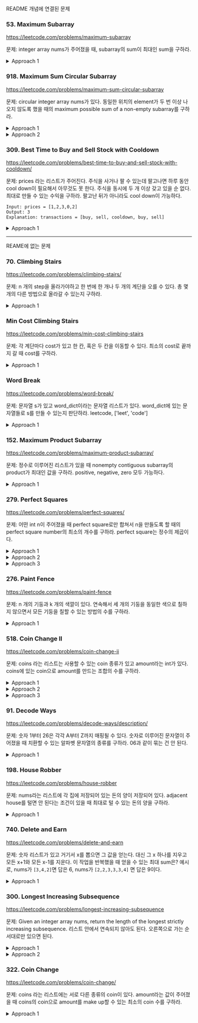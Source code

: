 README 개념에 연결된 문제

### 53. Maximum Subarray

https://leetcode.com/problems/maximum-subarray

문제: integer array nums가 주어졌을 때, subarray의 sum이 최대인 sum을 구하라.


<details><summary>Approach 1</summary>

가장 기본적인 Kadane's algorithm이다.

```py
def maxSubArray(self, nums: List[int]) -> int:
    best, buffer = -math.inf, 0

    for num in nums:
        buffer = max(buffer+num, num)
        best = max(best, buffer)
    return best
```

</details>





### 918. Maximum Sum Circular Subarray


https://leetcode.com/problems/maximum-sum-circular-subarray

문제: circular integer array nums가 있다. 동일한 위치의 element가 두 번 이상 나오지 않도록 했을 때의 maximum possible sum of a non-empty subarray를 구하라. 

<details><summary>Approach 1</summary>

두 가지 case로 나눌 수가 있다. 아래 둘 중 큰 값이 답이다.
- array 안에 포함되는 subarray 중 답이 있는 경우
- for i > j, nums[i:] 와 nums[:j+1] 을 연결한 array 중 답이 있는 경우 

두 번째는 또 여러 방식으로 풀 수 있다.    
- `total sum - subarray의 합이 최소인 값`을 구하면 두 번째 case 중 가장 큰 sum을 구할 수 있다. subarray가 전체 array가 되어 버리면 empty array가 되므로 안 된다.
- right_max[i]를 nums[i:] 중 subarray의 sum이 가장 큰 값이라고 하자. `best = max(best, prefix_sum[i] + right_max[i+1]) for i in range(n-1)`가 된다.




```py
class Solution:
    def maxSubarraySumCircular(self, nums: List[int]) -> int:
        n = len(nums)
        total_sum = 0
        max_best, min_best = -math.inf, math.inf
        max_buffer = 0
        min_buffer_left, min_buffer_right = 0, 0  # 각각 양 끝 중 하나가 포함되지 않은 subarray이다. 전체 array가 되면 답이 empty array가 되기 때문이다.

        # Kadane's algorithm으로 각각의 max or min을 구한다.
        for i, num in enumerate(nums):
            total_sum += num
            max_buffer = max(max_buffer+num, num)
            max_best = max(max_best, max_buffer)
            if i != n-1:
                min_buffer_left = min(min_buffer_left+num, num)
                min_best = min(min_best, min_buffer_left)
            if i != 0:
                min_buffer_right = min(min_buffer_right+num, num)
                min_best = min(min_best, min_buffer_right)
        
        return max(max_best, total_sum - min_best)
```

O(N) time, O(1) space


```python
class Solution:
    def maxSubarraySumCircular(self, nums: List[int]) -> int:
        n = len(nums)
        
        # Kadane's Algorithm for a single array answer
        single_answer = -math.inf
        cur = 0
        for num in nums:
            cur = max(num, cur+num)
            single_answer = max(single_answer, cur)
        
        # Circular array answer
        right_max = [-math.inf] * n  # right_max[i]: i가 left end인 subarray 중 최대의 sum
        right_max[n-1] = nums[n-1]
        postfix = nums[n-1]
        for i in range(n-2, -1, -1):
            num = nums[i]
            postfix += num
            right_max[i] = max(right_max[i+1], postfix)  # todo: 이 부분 좀 더 보자
        
        prefix = 0
        circular_answer = -math.inf
        for i in range(n-1):
            num = nums[i]
            prefix += num
            circular_answer = max(circular_answer, prefix + right_max[i+1])
        
        return max(single_answer, circular_answer)
```

O(N) time, O(N) space


</details>




<details><summary>Approach 2</summary>

잘 생각해보면 두 번째 풀이의 코드를 좀 더 간단히 할 수 있다.


- 만약 minSum이 arraySum과 같다면? 전체 array가 min sum subarray라면 그걸 뺀 subarray는 invalid하다.
- 근데 arraySum == minSum 이라면 arraySum - minSum은 0이 된다. 
  - `arraySum == minSum == 양수`라면, array에 최소 하나의 양수가 있다는 건데 array에 그 양수 하나 밖에 없어야한다. 
  array에 음수가 있다면 그 음수만 골라도 min sum이 음수가 되기 때문에 min sum이 양수가 될 수가 없다. 
  array에 다른 양수가 있다면 덜 합치는 게 minSum이 돼야한다. 양수가 하나만 있다면 그건 normal answer에서 다뤄지니까 linked answer는 무시할 수 있다. 
  - `arraySum == minSum == 음수`라면, minSum이 동일하려면 그 array에는 양수가 없어야한다. 
  양수가 있다면 minSum은 그 양수를 포함하지 않을테고 그러면 arraySum != minSum이 되기 때문이다. 
  다 음수라면 그 값은 normal answer보다 클 수가 없다. normal answer은 그 중에서 가장 작은 값 하나만 골랐을 것이기 때문이다. normal answer이 음수가 되고 linked answer이 0이 되기 때문에 단순히 max(normal answer, linked answer) 하면 안 된다. 따라서 이 case에 대한 예외 처리를 해줘야한다.


```py
class Solution:
    def maxSubarraySumCircular(self, nums: List[int]) -> int:
        max_sum = -math.inf
        min_sum = math.inf

        total_sum = 0
        max_cur = min_cur = 0
        for num in nums:
            max_cur = max(max_cur + num, num)
            min_cur = min(min_cur + num, num)
            total_sum += num

            max_sum = max(max_sum, max_cur)
            min_sum = min(min_sum, min_cur)
        
        if min_sum == total_sum:
            return max_sum
        return max(max_sum, total_sum - min_sum)
```

</details>









### 309. Best Time to Buy and Sell Stock with Cooldown

https://leetcode.com/problems/best-time-to-buy-and-sell-stock-with-cooldown/

문제: prices 라는 리스트가 주어진다. 주식을 사거나 팔 수 있는데 팔고나면 하루 동안 cool down이 필요해서 아무것도 못 한다. 주식을 동시에 두 개 이상 갖고 있을 순 없다. 최대로 만들 수 있는 수익을 구하라. 팔고난 뒤가 아니라도 cool down이 가능하다.

```
Input: prices = [1,2,3,0,2]
Output: 3
Explanation: transactions = [buy, sell, cooldown, buy, sell]
```

<details><summary>Approach 1</summary>

state가 복잡할 때는 각각을 나누고 서로의 상관관계를 구하라.
결국에는 얼마나 복잡하든 특정 상태의 i 시점에 대해 과거와의 점화식을 구하는 문제인 것이다.

There can exist three states:   
- Not having any stock   
- Having a stock   
- Just after selling a stock   

`no_stock` can be turned into: `no_stock` or `have_stock`   
`have_stock` can be turned into: `have_stock` or `after_sell`   
`after_sell` can be turned into: `no_stock`   

```
s[i]: Maximum profit for the state at the time i. When buying a stock, the profit is decreased by the amount of the price
no_stock[i] = max(no_stock[i-1], after_sell[i-1])
have_stock[i] = max(have_stock[i-1], no_stock[i-1] - prices[i])
after_sell[i] = have_stock[i-1] + prices[i]
```



```py
    def maxProfit(self, prices: List[int]) -> int:
        n = len(prices)
        no_stock = [0] * n  # index i의 값: i 시점에 해당 state일 때 가질 수 있는 최대의 수익
        have_stock = [0] * n
        after_sell = [0] * n

        have_stock[0] = -prices[0]  # time 0 때 have_stock 상태이려면 prices[0]을 구매한 상태여야한다.

        for i in range(1, n):
            no_stock[i] = max(no_stock[i-1], after_sell[i-1])
            have_stock[i] = max(have_stock[i-1], no_stock[i-1] - prices[i])
            after_sell[i] = have_stock[i-1] + prices[i]
        
        return max(no_stock[n-1], max(have_stock[n-1], after_sell[n-1]))
```

</details>














---

REAME에 없는 문제


### 70. Climbing Stairs

https://leetcode.com/problems/climbing-stairs/

문제: n 개의 step을 올라가야하고 한 번에 한 개나 두 개의 계단을 오를 수 있다. 총 몇 개의 다른 방법으로 올라갈 수 있는지 구하라.

<details><summary>Approach 1</summary>

dp(i)를 i개 올라가는 distinct way의 수라고 하자.   
그러면 dp(i) = dp(i-2) + dp(i-1)이 된다.   
어떤 계단에 가기 위해서는 한 계단 아래에서 한 계단 올라오든가 두 계단 아래에서 두 계단 올라와야 하기 때문이다.   

</details>





### Min Cost Climbing Stairs
https://leetcode.com/problems/min-cost-climbing-stairs

문제: 각 계단마다 cost가 있고 한 칸, 혹은 두 칸을 이동할 수 있다. 최소의 cost로 끝까지 갈 때 cost를 구하라.

<details><summary>Approach 1</summary>

일반식을 여러 종류로 둘 수 있다.   

```
dp(i): i-th step을 밟기까지의 최소 cost
dp(i+2) = min(dp(i) + cost[i+2], dp(i+1) + cost[i+2])
답: min(dp(n-1), dp(n-2))
```



```py
def minCostClimbingStairs(self, cost: List[int]) -> int:
    n = len(cost)
    memo = [0] * n
    memo[0], memo[1] = cost[0], cost[1]

    for i in range(2, n):
        memo[i] = min(memo[i-1], memo[i-2]) + cost[i]
    
    return min(memo[n-1], memo[n-2])
```

dp(i)를 i-th step의 위치까지 올라갈 수 있는 상태가 되는 데까지 들어가는 최소 cost라고 하면 `dp(i) = min(dp(i-2)+cost[i-2], dp(i-1)+cost[i-1])` 가 되고 답은 `dp(n)`이 된다.    
이게 더 깔끔한 거 같기도 하고.   

복잡도는 O(N) / O(N) 일 것이다.

</details>







### Word Break
https://leetcode.com/problems/word-break/

문제: 문자열 s가 있고 word_dict이라는 문자열 리스트가 있다. word_dict에 있는 문자열들로 s를 만들 수 있는지 판단하라. leetcode, ['leet', 'code']

<details><summary>Approach 1</summary>

적당히 잘 쪼개는 게 중요하다.

- dp(i): index i 까지의 substring이 word_dict 로 구성이 가능하면 True, 아니면 False    
- dp(i) is True when: `s[0:i+1] in word_dict` or `s[j:i+1] in word_dict and dp(j-1) for any j in range(1, i)`   


```py
def wordBreak(self, s: str, wordDict: List[str]) -> bool:
    wd_set = set()
    for wd in wordDict:
        wd_set.add(wd)
    
    n = len(s)
    memo = [False] * (n+1)  # For memo[-1] = False
    memo[-1] = True

    for i in range(n):
        for j in range(0, i+1):
            if memo[j-1] and s[j:i+1] in wd_set:
                memo[i] = True
                break
    return memo[n-1]
```

O(N^2) /  O(N)

</details>









### 152. Maximum Product Subarray

https://leetcode.com/problems/maximum-product-subarray/

문제: 정수로 이루어진 리스트가 있을 때 nonempty contiguous subarray의 product가 최대인 값을 구하라. positive, negative, zero 모두 가능하다.

<details><summary>Approach 1</summary>

왼쪽에서 오른쪽으로 포인터를 이동시키면서 그 포인터가 끝이라고 했을 때, 시작은 그 포인터의 왼쪽 중 어딘가가 될 수 있다. 이렇게 포인터를 one pass로 이동시키면 모든 contiguous subarray에 대해 확인할 수 있다.    
그 포인터 i가 오른쪽 끝일 때 가능한 contiguous subarray들 중 max와 min 값을 저장한다.   

nums[i]가 양수일지 음수일지 모르기 때문에 이전까지의 min, max 둘 다 신경을 써야한다.    
bottom up으로 하는 게 효율적이다.

```
max_dp(i): i index가 오른쪽 끝인 subarray 중 product max
min_dp(i): i index가 오른쪽 끝인 subarray 중 product min
max_dp(i) = max(max_dp(i-1) * num, min_dp(i-1) * num, num)
min_dp(i) = min(min_dp(i-1) * num, min_dp(i-1) * num, num)
```


```py
    def maxProduct(self, nums: List[int]) -> int:
        n = len(nums)
        max_dp = [0] * n
        min_dp = [0] * n

        for i, num in enumerate(nums):
            if i == 0:
                max_dp[i] = num
                min_dp[i] = num
                continue
            max_dp[i] = max(max(max_dp[i-1] * num, min_dp[i-1] * num), num)
            min_dp[i] = min(min(max_dp[i-1] * num, min_dp[i-1] * num), num)
        
        return max(max_dp)
```

어차피 직전 값만 사용하니까 list 대신 prev_max, prev_min를 사용할 수도 있다.   
근데 이 때는 prev_max를 업데이트할 때 new_max 라는 값을 만들어서 업데이트해준 뒤 마지막에 바꿔야한다.   
prev_max = ...
prev_min = ...
이런 식으로 하면 prev_min 계산할 때 업데이트 된 prev_max, 즉 new_max를 사용해서 업데이트를 할 위험이 있다.

</details>










### 279. Perfect Squares

https://leetcode.com/problems/perfect-squares/

문제: 어떤 int n이 주어졌을 때 perfect square로만 합쳐서 n을 만들도록 할 때의 perfect square number의 최소의 개수를 구하라. perfect square는 정수의 제곱이다.


<details><summary>Approach 1</summary>

dp(i)를 최소 개수라고 할 때, 아래 두 가지로 정의해볼 수 있다.


- `dp(i) = min(dp(j) + dp(i-j)) where 1 <= j < i/2, or 1 if i is a perfect square`
- `dp(i) = min(dp(i-k)+1) for k in perfect square numbers below i` 뭐가 더 효율적일까. 둘 다 dp(i) 계산하는 데 N의 시간이 필요할 거 같은데.

a + b = c라고 할 때 a를 이루는 최소 수가 dp(a)이고 b를 이루는 최소 개수가 dp(b)니까 dp(c) = dp(a) + dp(b)가 된다.   

```py
    def numSquares(self, n: int) -> int:
        dp = [float(inf)] * (n+1)

        def helper(num):
            if dp[num] is not float(inf):
                return dp[num]
            if sqrt(num) == int(sqrt(num)):
                dp[num] = 1
                return dp[num]
            """
            # approach 1
            for i in range(1, num//2 + 1):
                dp[num] = min(dp[num], helper(num-i) + helper(i))
            """
            # approach 2
            for i in range(1, num):
                if sqrt(i) == int(sqrt(i)):
                    dp[num] = min(dp[num], 1 + helper(num-i))
            return dp[num]

        res = helper(n)
        return res
```

둘 다 TLE가 난다. 파이썬의 한계인 것 같다.   
이것도 밑에 BFS 처럼 처음에 전체 square numbers 들을 구해놓고 이후에 이 list에서 알맞은 조건만 뽑아서 사용하는 걸로 하면 좀 더 빨라질 것 같긴 하다.

</details>


<details><summary>Approach 2</summary>

BFS 로 풀 수 있다. 이걸 Greedy라고 보기도 하는 것 같다.

root가 target이라고 할 때 tree 구조로 내려오는 걸 생각해본다. 각 child node로 내려올 때마다 square만큼 빼고 남은 값이 된다. 즉, tree의 한 level을 내려올 때마다 square 하나를 사용한 것이다.   
각 node에서 사용할 수 있는 square가 여러 종류가 있다. 각각에 대해 child node를 만들면서 내려오다가 child node의 값이 square 중 하나라면 그 때의 level의 답이 된다.    

- n 이하의 제곱수들을 구해서 저장한다. n을 구성하는 square 후보들이다.
- BFS의 한 level을 리스트로 정의 한다.
- 처음에는 root부터 시작이니까 [n] 가 초깃값이다.
- 현재 level의 tree node마다 돌면서 제곱수라면 그때의 level을 반환한다. root에서 그 tree node까지의 edge 수는 level이고, level 만큼 square를 사용한 것이다.
- 제곱수가 아니라면 다음 child node로 현재 보는 값에서 제곱수를 뺀 값을 넣어준다.
- 그 level의 작업이 끝나면 다음 level에 대해 작업해준다.

```py
    def numSquares(self, n: int) -> int:
        if n < 2:
            return n
        usable_squares = []
        i = 1
        while i*i <= n:
            usable_squares.append(i*i)
            i += 1
        cnt = 0
        targets = {n}
        while targets:
            cnt += 1
            next_targets = set()
            for target in targets:
                for square in usable_squares:
                    if target == square:
                        return cnt
                    if square > target:  # 처음에는 x 값이 usable_squares 최솟값인 1보다 클 것이다. 그러다가 x가 y보다 작아진다면 이후 y보다도 다 작을 것이므로 더 볼 필요가 없다.
                        break
                    next_targets.add(target - square)
            targets = next_targets

        return cnt
```

</details>


<details><summary>Approach 3</summary>

더 빠른 답   
greedy 방식을 사용할 수도 있다. 근데 아래 방식은 dp 아닌가?   

```
dp(target, k): target을 k개의 square로 만들 수 있으면 True
dp(target, k) = dp(target-num, k-1) for num in square_nums
정답은 dp(target, k)를 만족하는 최소의 k 값이다.
```

`result = dp(n, k) for n in [i, .. n]` 이고 dp(n, k)는 k 개의 perfect square로 n을 만들 수 있으면 true를 반환하고 그게 그때의 최적의 답이다.   
`dp(n, k) = dp(n-squarenum, k-1) + 1`      
이걸 증명하는 건 contradiction을 이용할 수 있다. dp(n, i)가 있고 그 뒤에 dp(n, j)가 나왔고 dp(n, j)가 더 작은 수라고 하자. dp(n, j)의 답은 j인데 이는 i보다 작아야한다. 그런데 먼저 수행된 i가 더 작아야하므로 모순이다.   
Time Complexity: O(n^(h/2)) where h is the maximal number of recursion that could happen   

```python
    def numSquares(self, n: int) -> int:
        square_nums = [i**2 for i in range(1, int(sqrt(n))+1)]
        
        @lru_cache(maxsize=None)
        def is_divided(target, k):
            if k == 1:
                return target in square_nums
            for num in square_nums:
                if is_divided(target-num, k-1):
                    return True
            return False
        
        for i in range(1, n+1):
            if is_divided(n, i):
                return i
```

n-ary tree로 생각할 수 있다. 어떤 parent node의 숫자를 기준으로, 그 숫자보다 작은 square number를 뺀 node들을 child node로 갖는다.   

greedy 방식을 n-ary tree로 생각할 때, 각 레벨을 BFS로 탐색하는 것으로 볼 수도 있다.    
레벨이 곧 사용된 perfect square 숫자의 개수이기 때문이다.   

</details>









### 276. Paint Fence

https://leetcode.com/problems/paint-fence

문제: n 개의 기둥과 k 개의 색깔이 있다. 연속해서 세 개의 기둥을 동일한 색으로 칠하지 않으면서 모든 기둥을 칠할 수 있는 방법의 수를 구하라.

<details><summary>Approach 1</summary>

일반식을 생각하기 위해서는 케이스를 잘 쪼개야한다.   
dp(i)를 i 개를 칠하는 방법의 수라고 하자.   
i번째를 칠하는 방법의 수는 "i-1번째와 다른 색으로 칠하는 방법의 수"와 "i-1번째와 같은 색으로 칠하는 방법의 수"의 합이다.   
i-1번째와 다른 색으로 칠하는 방법의 수는, dp(i-1) * k-1이 된다.   
i-1번째와 같은 색으로 칠하는 방법의 수는, i와 i-1이 같기 때문에 i-2는 달라야한다. 따라서 i-2와 i-1을 서로 다른 색으로 칠하는 방법의 수와 같다. 따라서 dp(i-2) * (k-1)이 된다.    
따라서 dp(i) = (k-1) * (dp(i-1) + dp(i-2))이다.   

</details>





### 518. Coin Change II

https://leetcode.com/problems/coin-change-ii

문제: coins 라는 리스트는 사용할 수 있는 coin 종류가 있고 amount라는 int가 있다. coins에 있는 coin으로 amount를 만드는 조합의 수를 구하라.

<details><summary>Approach 1</summary>

dp(i)를 i 금액을 만들기 위한 방법 수라고 하자.    
처음에 `dp(i) = sum of dp(i-coin) for coin in coins` 라고 생각했는데 이렇게 하면 동일한 조합도 순서가 다르면 다른 way로 처리를 한다.    

knapsack problem이라고 한다.   
일반식 구할 때 적절히 나누자.   

내 풀이    
```
dp(i, j): number of combinations to make up i with using coins[:j+1]   
dp(i, j) = `coin[j]를 하나도 안 쓰고 만드는 법` + `coin[j]를 하나라도 쓰고 만드는 법`
- coin[j]를 하나도 안 쓰고 i를 만드는 법은 dp(i, j-1)이 된다.    
- coin[j]를 하나라도 쓰고 만드는 법은 `dp(i-coin[j], j-1) + dp(i-2*coin[j], j-1), ...`이다.   
```

```py
    def change(self, amount: int, coins: List[int]) -> int:
        @lru_cache(maxsize=None)
        def helper(i, j):  # Number of ways to make up i with coins[:j+1]
            if i == 0:
                return 1
            if i < 0 or j < 0:
                return 0
            res = helper(i, j-1)

            cnt = 1  # number of coins[j] uses
            while i - coins[j] * cnt >= 0:
                res += helper(i - coins[j] * cnt, j-1)
                cnt += 1
            return res
        
        return helper(amount, len(coins)-1)
```

accept은 되는데 너무 느리다. amount를 N, len(coins)를 M이라고 할 때 시간은 `O(MxNxN)`? recursion은 `MxN` 번 있고 recursion 안에서 iteration이 N번 있는 거 아닌가.   

</details>

<details><summary>Approach 2</summary>

Solution    
dp(i, j)를 두 개로 나눈다.   


```
dp(i, j): number of combinations to make up i with using coins[:j+1]   
dp(i, j) = `coin[j]를 하나도 안 쓰고 만드는 법` + `coin[j]를 하나라도 쓰고 만드는 법`
- 전자는 dp(i, j-1)이 된다.    
- 후자는 `i-coin[j]` 까지 만들면 거기서 coin[j]만 추가하면 된다. `i-coin[j]`를 만들 땐 coin[j]를 써도 되니까 dp(i-coin[j], j) 이다.    

=> dp(i, j) = dp(i, j-1) + dp(i-coins[j], j)
```


```py
    def change(self, amount: int, coins: List[int]) -> int:
        @lru_cache(maxsize=None)
        def helper(i, j):  # Number of ways to make up i with coins[:j+1]
            if i == 0:
                return 1
            if i < 0 or j < 0:
                return 0
            res = helper(i, j-1) + helper(i-coins[j], j)
            return res
        return helper(amount, len(coins)-1)
```

</details>


<details><summary>Approach 3</summary>

Optimized Solution     

처음에 dp array는 모두 0으로 초기화한다.   
어떤 특정 coin a로 갈 수 있는 위치를 미리 다 체크해놓고 이 coin은 다시 쓰지 않는다.    
위치를 이동할 때 원래 있던 곳에서 a만큼 이동을 할텐데 `dp(i) += dp(i-a)`가 된다.    
기존의 dp(i)는 coin a 없이 만들어진 값이기 때문에 dp(i-a)에서 coin a를 써서 i로 오는 방법은 기존의 dp(i)를 만들었던 값과 중복이 없다는 것이 보장된다.    
이 작업을 모든 coin에 대해 다 해준다.   

```python
def change(self, amount: int, coins: List[int]) -> int:
    dp = [0] * (amount + 1)
    dp[0] = 1
    
    for coin in coins:
        for x in range(coin, amount + 1):
            """
            dp[x - coin]: 지금 dp(x-1) 까지는 답이 구해진 상태이다. climbing stairs 처럼 생각을 하면 된다.
            현재 coin을 더 사용할 수 있다면 dp(x)는 기존의 dp(x)에다가 dp(x-coin)을 더한 게 된다.
            climbing stairs 같은 경우는 permutation이지만 지금은 combination이기 때문에 coin을 순서대로 사용해야한다.
            """
            dp[x] += dp[x - coin]  
    return dp[amount]
```

Time: O(len(coins) * amount), Space: O(amount)

</details>










### 91. Decode Ways

https://leetcode.com/problems/decode-ways/description/

문제: 숫자 1부터 26은 각각 A부터 Z까지 매핑될 수 있다. 숫자로 이루어진 문자열이 주어졌을 때 치환할 수 있는 알파벳 문자열의 종류를 구하라. 06과 같이 묶는 건 안 된다. 

<details><summary>Approach 1</summary>

```
dp(i): s[:i+1] 까지의 substring에 대한 결과
dp(i) = dp(i-1) if s[i] is valid + dp(i-2) if s[i-1:i+1] is valid
```


```python
def numDecodings(self, s: str) -> int:
    n = len(s)
    dp = [0] * (n+1)
    dp[-1] = 1  # 이 값을 1로 해줘야한다. dp[1] += dp[-1] if s[0:2] is valid 할 때 사용된다.

    if 1 <= int(s[0]) <= 9:
        dp[0] = 1

    for i in range(1, n):
        if 1 <= int(s[i]) <= 9:
            dp[i] += dp[i-1]
        if 10 <= int(''.join(s[i-1:i+1])) <= 26:
            dp[i] += dp[i-2]
    
    return dp[n-1]
```

근데 최근 두 개만 쓰니까 constant space로도 할 수 있겠다.

솔루션은 같은 논리인데 코드가 더 간단한다.

```python
def numDecodings(self, s: str) -> int:
    if s[0] == "0":
        return 0

    two_back = 1
    one_back = 1
    for i in range(1, len(s)):
        current = 0
        if s[i] != "0":
            current = one_back
        two_digit = int(s[i - 1: i + 1])
        if two_digit >= 10 and two_digit <= 26:
            current += two_back
        two_back = one_back
        one_back = current
    
    return one_back
```

</details>








### 198. House Robber

https://leetcode.com/problems/house-robber

문제: nums라는 리스트에 각 집에 저장되어 있는 돈의 양이 저장되어 있다. adjacent house를 털면 안 된다는 조건이 있을 때 최대로 털 수 있는 돈의 양을 구하라.

<details><summary>Approach 1</summary>

```
dp(i): nums[i] 까지 범위에서 최대한 얻을 수 있는 돈의 양
dp(i) = max(dp(i-1), dp(i-2) + nums[i])
```

```py
    def rob(self, nums: List[int]) -> int:
        n = len(nums)
        dp = [0] * (n+1)
        dp[0] = nums[0]

        for i in range(1, n):
            dp[i] = max(dp[i-1], nums[i] + dp[i-2])

        return dp[n-1]
```

직전 값들만 저장함으로써 공간 최적화를 할 수 있다.

</details>








### 740. Delete and Earn

https://leetcode.com/problems/delete-and-earn

문제: 숫자 리스트가 있고 거기서 x를 뽑으면 그 값을 얻는다. 대신 그 x 하나를 지우고 모든 x+1와 모든 x-1를 지운다. 이 작업을 반복했을 때 얻을 수 있는 최대 sum은? 
예시로, nums가 `[3,4,2]`면 답은 6, nums가 `[2,2,3,3,3,4]` 면 답은 9이다.

<details><summary>Approach 1</summary>

문제에 대한 이해도를 높여보자.    
어떤 값을 고르게 되면 그 양 옆은 아예 못 쓰게 된다. 그 말인 즉, 골랐던 값이 지워질 일은 없다는 뜻이기도 하다.    
그러면 문제를 house robber 로 재구성할 수 있다. 
1부터 max(nums) 까지의 리스트가 있다고 할 때 연속된 두 값을 고를 순 없다. 그리고 그 리스트에서 i에 해당하는 값은 `i * i 출현횟수` 이다.


```py
    def deleteAndEarn(self, nums: List[int]) -> int:
        targets = [0] * (max(nums) + 1)
        for num in nums:
            targets[num] += num
    
        # dp(i) = max(dp(i-1), dp(i-2) + targets[i])
        one_before, two_before = 0, 0
        for i in range(len(targets)):
            cur = max(one_before, two_before + targets[i])
            one_before, two_before = cur, one_before
        return max(one_before, two_before)

```

</details>







### 300. Longest Increasing Subsequence

https://leetcode.com/problems/longest-increasing-subsequence

문제: Given an integer array nums, return the length of the longest strictly increasing subsequence. 리스트 안에서 연속되지 않아도 된다. 오른쪽으로 가는 순서대로만 있으면 된다. 

<details><summary>Approach 1</summary>

TLE 각오하고 그냥 짰는데 beat 63% 나왔다. 근데 이게 dp solution이었다.   
memo라는 리스트를 만들어서 1로 초기화한다. memo[i]는 nums[:i+1]의 범위에서 nums[i]가 골라졌을 때의 longest increasing subsequence 길이다.   
그러면 왼쪽부터 차례대로 이동하면서 memo[i]를 `(0~i-1의 memo 값 중 최대) + 1`로 업데이트하면서 간다. 이 때, nums[j]가 nums[i]보다 작지 않으면 무시해야한다.   

```
dp(i): right end 가 i일 때의 length of the longest increasing subsequence
dp(i) = max(dp(k)) for k in range(0, i-1) 와 max(dp(k) + 1) for k in range(0, i-1) and nums[k] < nums(i)
```


```py
    def lengthOfLIS(self, nums: List[int]) -> int:
        n = len(nums)
        memo = [1] * n

        for i, num in enumerate(nums):
            tmp = -math.inf
            for j in range(i):
                if nums[j] >= num:
                    continue
                tmp = max(tmp, memo[j])
            memo[i] = max(tmp + 1, memo[i])
        
        return max(memo)
```

O(N^2) / O(N)

</details>


<details><summary>Approach 2</summary>

greedy with binary search   

이 방법은 볼 때마다 새롭다.   
왼쪽부터 차례대로 subsequence를 만든다. 계속 이어가다가 다음 숫자 x가 subsequence의 last element보다 작다면 x를 더 붙일 수 없다.   
그 상황에서 새로운 array를 만들어서 기존 subsequence에서 x보다 작은 부분을 넣고 그 다음에 x를 넣을 수 있다.   
이런 식으로 뒤에 못 붙이는 수가 나올 때마다 array를 새로 만들어가다가 다 끝나면 그 중 가장 긴 array 길이를 반환할 수 있다.

하지만 이 방법은 최적화가 가능하다. 최대한 길게 만들어야하고 길이만 중요하니까 하나의 array를 같이 쓸 수 있다.   
새로운 x가 나왔는데 array 뒤에 못 붙인다면 x를 array에서 맞는 자리로 넣어준다.   
array는 sorted 상태이기 때문에 binary search를 사용할 수 있다.   
이렇게 하나의 array를 업데이트한 뒤 마지막에는 그 array의 길이를 반환하면 된다.    

```py
    def lengthOfLIS(self, nums: List[int]) -> int:
        n = len(nums)
        res = [nums[0]]
        for i in range(1, n):
            num = nums[i]
            if num > res[-1]:
                res.append(num)
                continue
            target_idx = bisect_left(res, num)
            res[target_idx] = num
        return len(res)
            
```

O(N logN) / O(1)    
기존 list를 업데이트하면 O(1)도 가능하다.   

근데 bisect_right하면 왜 실패하는지 모르겠다.

</details>









### 322. Coin Change

https://leetcode.com/problems/coin-change/

문제: coins 라는 리스트에는 서로 다른 종류의 coin이 있다. amount라는 값이 주어졌을 때 coins의 coin으로 amount를 make up할 수 있는 최소의 coin 수를 구하라.

<details><summary>Approach 1</summary>

x라는 값은 `x - coin`에서 coin 하나를 더 쓰면 만들 수 있다. 이 관계를 이용하여 len(coins) 번 iterate한다.

```
dp[i]: Minimum number of coins to make up to i
dp[i] = min(dp[i-k] for k in coins)
```

```py
    def coinChange(self, coins: List[int], amount: int) -> int:
        dp = [math.inf] * (amount+1)
        dp[0] = 0

        for i in range(amount+1):
            for coin in coins:
                if i-coin < 0:
                    continue  # coins를 맨 처음에 sort하고 여기서는 break 해버리면 조금 최적화가 된다.
                dp[i] = min(dp[i], dp[i-coin] + 1)
        
        if dp[amount] == math.inf:
            return -1
        return dp[amount]
```

Time Complexity: amount * len(coins)

</details>













